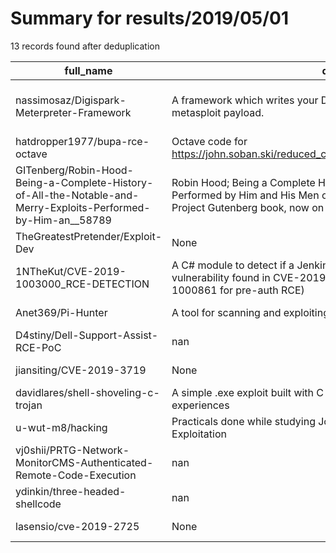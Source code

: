 
# Summary for results/2019/05/01
    
13 records found after deduplication

| full_name | description | html_url | matched_list | matched_count | pushed_at | size | stargazers_count | language | forks_count |
|----------------------------------------------------------------------------------------------------------------|------------------------------------------------------------------------------------------------------------------------------------------------------------------------------------|-----------------------------------------------------------------------------------------------------------------------------------|---------------------------------------------|-----------------|---------------------------|--------|--------------------|------------|---------------|
| nassimosaz/Digispark-Meterpreter-Framework | A framework which writes your Digispark arduino code for a specific metasploit payload. | https://github.com/nassimosaz/Digispark-Meterpreter-Framework | ['metasploit module OR metasploit payload'] | 1 | 2019-05-01 03:15:40+00:00 | 53 | 10 | Ruby | 1 |
| hatdropper1977/bupa-rce-octave | Octave code for https://john.soban.ski/reduced_coulomb_energy_neural_network_bupa.html | https://github.com/hatdropper1977/bupa-rce-octave | ['rce'] | 1 | 2019-05-01 10:18:44+00:00 | 2765 | 2 | MATLAB | 1 |
| GITenberg/Robin-Hood-Being-a-Complete-History-of-All-the-Notable-and-Merry-Exploits-Performed-by-Him-an__58789 | Robin Hood; Being a Complete History of All the Notable and Merry Exploits Performed by Him and His Men on Many Occasions by Anonymous is a Project Gutenberg book, now on Github. | https://github.com/GITenberg/Robin-Hood-Being-a-Complete-History-of-All-the-Notable-and-Merry-Exploits-Performed-by-Him-an__58789 | ['exploit'] | 1 | 2019-05-01 22:29:09+00:00 | 2565 | 0 | HTML | 0 |
| TheGreatestPretender/Exploit-Dev | None | https://github.com/TheGreatestPretender/Exploit-Dev | ['exploit'] | 1 | 2019-05-01 00:26:19+00:00 | 2 | 0 | C | 0 |
| 1NTheKut/CVE-2019-1003000_RCE-DETECTION | A C# module to detect if a Jenkins server is vulnerable to the RCE vulnerability found in CVE-2019-1003000 (chained with CVE-2018-1000861 for pre-auth RCE) | https://github.com/1NTheKut/CVE-2019-1003000_RCE-DETECTION | ['cve-2', 'rce'] | 2 | 2019-05-01 07:11:28+00:00 | 183668 | 2 | JavaScript | 1 |
| Anet369/Pi-Hunter | A tool for scanning and exploiting raspberry pi's with default credencials | https://github.com/Anet369/Pi-Hunter | ['exploit'] | 1 | 2019-05-01 16:36:23+00:00 | 35 | 1 | Python | 0 |
| D4stiny/Dell-Support-Assist-RCE-PoC | nan | https://github.com/D4stiny/Dell-Support-Assist-RCE-PoC | ['rce', 'rce poc'] | 2 | 2019-05-01 22:32:49+00:00 | 8 | 167 | Python | 49 |
| jiansiting/CVE-2019-3719 | None | https://github.com/jiansiting/CVE-2019-3719 | ['cve-2'] | 1 | 2019-05-01 04:50:02+00:00 | 18 | 3 | Python | 4 |
| davidlares/shell-shoveling-c-trojan | A simple .exe exploit built with C and Ncat for demoing reverse shell experiences | https://github.com/davidlares/shell-shoveling-c-trojan | ['exploit'] | 1 | 2019-05-01 15:17:53+00:00 | 3377 | 0 | C | 0 |
| u-wut-m8/hacking | Practicals done while studying Jon Erickson's book Hacking : The Art Of Exploitation | https://github.com/u-wut-m8/hacking | ['exploit'] | 1 | 2019-05-01 08:32:54+00:00 | 2 | 0 | C | 0 |
| vj0shii/PRTG-Network-MonitorCMS-Authenticated-Remote-Code-Execution | nan | https://github.com/vj0shii/PRTG-Network-MonitorCMS-Authenticated-Remote-Code-Execution | ['remote code execution'] | 1 | 2019-05-01 13:31:36+00:00 | 5 | 1 | Python | 0 |
| ydinkin/three-headed-shellcode | nan | https://github.com/ydinkin/three-headed-shellcode | ['shellcode'] | 1 | 2019-05-01 23:05:46+00:00 | 18 | 0 | Rust | 0 |
| lasensio/cve-2019-2725 | None | https://github.com/lasensio/cve-2019-2725 | ['cve-2'] | 1 | 2019-05-01 23:00:39+00:00 | 2 | 20 | Python | 14 |
